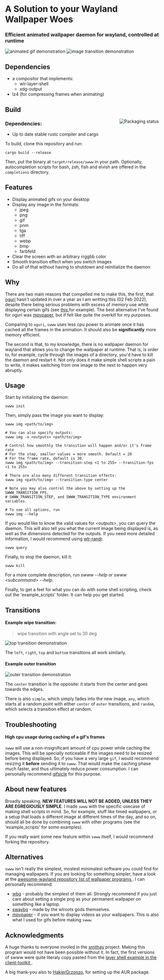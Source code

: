 # A Solution to your Wayland Wallpaper Woes
### Efficient animated wallpaper daemon for wayland, controlled at runtime

![animated gif demonstration](https://i.imgur.com/Leuh6wm.gif)
![image transition demonstration](./assets/grow.gif)

## Dependencies

 - a compositor that implements:
   * wlr-layer-shell
   * xdg-output
 - lz4 (for compressing frames when animating)

## Build

<a href="https://repology.org/project/swww/versions">
    <img src="https://repology.org/badge/vertical-allrepos/swww.svg" alt="Packaging status" align="right">
</a>

### Dependencies:

  - Up to date stable rustc compiler and cargo

To build, clone this repository and run:
```
cargo build --release
```
Then, put the binary at `target/release/swww` in your path. Optionally,
autocompletion scripts for bash, zsh, fish and elvish are offered in the
`completions` directory.

## Features

 - Display animated gifs on your desktop
 - Display any image in the formats:
   * jpeg
   * png
   * gif
   * pnm
   * tga
   * tiff
   * webp
   * bmp
   * farbfeld
 - Clear the screen with an arbitrary rrggbb color
 - Smooth transition effect when you switch images
 - Do all of that without having to shutdown and reinitialize the daemon

## Why

There are two main reasons that compelled me to make this, the first, that
[oguri](https://github.com/vilhalmer/oguri) hasn't updated in over a year as I
am writting this (02 Feb 2022), despite there being serious problems with
excess of memory use while displaying certain gifs (see
[this](https://github.com/vilhalmer/oguri/issues/38),for example). The best
alternative I've found for oguri was
[mpvpaper](https://github.com/GhostNaN/mpvpaper), but if felt like quite the
overkill for my purposes.

Comparing to `oguri`, `swww` uses less cpu power to animate once it has cached
all the frames in the animation. It should also be **significantly** more
memory efficient.

The second is that, to my knowledge, there is no wallpaper daemon for wayland
that allows you to change the wallpaper at runtime. That is, is order to, for
example, cycle through the images of a directory, you'd have to kill the daemon
and restart it. Not only does it make simple shell scripts a pain to write, it
makes switching from one image to the next to happen very abruptly.

## Usage

Start by initializing the daemon:
```
swww init
```
Then, simply pass the image you want to display:
```
swww img <path/to/img>

# You can also specify outputs:
swww img -o <outputs> <path/to/img>

# Control how smoothly the transition will happen and/or it's frame rate
# For the step, smaller values = more smooth. Default = 20
# For the frame rate, default is 30.
swww img <path/to/img> --transition-step <1 to 255> --transition-fps <1 to 255>

# There are also many different transition effects:
swww img <path/to/img> --transition-type center

# Note you may also control the above by setting up the SWWW_TRANSITION_FPS,
# SWWW_TRANSITION_STEP, and SWWW_TRANSITION_TYPE environment variables.

# To see all options, run
swww img --help
```
If you would like to know the valid values for *\<outputs\>*, you can query the
daemon. This will also tell you what the current image being displayed is, as
well as the dimensions detected for the outputs. If you need more detailed
information, I would recommend using
[wlr-randr](https://sr.ht/~emersion/wlr-randr/).
```
swww query
```
Finally, to stop the daemon, kill it:
```
swww kill
```
For a more complete description, run *swww --help* or *swww \<subcommand\>
--help*.

Finally, to get a feel for what you can do with some shell scripting, check out
the 'example_scripts' folder. It can help you get started.

## Transitions

#### Example wipe transition:

> wipe transition with angle set to 30 deg

![top transition demonstration](./assets/wipe.gif)

The `left`, `right`, `top` and `bottom` transitions all work similarly.

#### Example outer transition

![outer transition demonstration](./assets/outer.gif)

The `center` transition is the opposite: it starts from the center and goes 
towards the edges.

There is also `simple`, which simply fades into the new image, `any`, which starts at a random point with either `center` of `outer` transitions, and `random`, which selects a
transition effect at random.

## Troubleshooting

#### High cpu usage during caching of a gif's frames

`swww` will use a non-insignificant amount of cpu power while caching the
images. This will be specially noticeable if the images need to be resized
before being displayed. So, if you have a very large `gif`, I would recommend
resizing it **before** sending it to `swww`. That would make the caching phase
much faster, and thus ultimately reduce power consumption. I can personally
recommend [gifsicle](https://github.com/kohler/gifsicle) for this purpose.

## About new features

Broadly speaking, **NEW FEATURES WILL NOT BE ADDED, UNLESS THEY ARE EGREGIOUSLY
SIMPLE**. I made `swww` with the specific usecase of making shell scripts in
mind. So, for example, stuff like timed wallpapers, or a setup that loads a
different image at different times of the day, and so on, should all be done by
combining `swww` with other programs (see the 'example_scripts' for some
examples).

If you really want some new feature within `swww` itself, I would recommend
forking the repository.

## Alternatives

`swww` isn't really the simplest, mostest minimalest software you could find
for managing wallpapers. If you are looking for something simpler, have a look
at the [awesome-wayland repository list of wallpaper programs
](https://github.com/natpen/awesome-wayland#wallpaper). I can personally
recommend:

 - [wbg](https://codeberg.org/dnkl/wbg) - probably the simplest of them all.
 Strongly recommend if you just care about setting a single png as your
 permanent wallpaper on something like a laptop.
 - [swaybg](https://github.com/swaywm/swaybg) - made by the wlroots gods
 themselves.
 - [mpvpaper](https://github.com/GhostNaN/mpvpaper) - if you want to display
 videos as your wallpapers. This is also what I used for gifs before making
 `swww`.

## Acknowledgments

A huge thanks to everyone involed in the [smithay](https://github.com/Smithay)
project. Making this program would not have been possible without it. In fact,
the first versions of swww were quite literaly copy pasted from the [layer shell
example in the client-toolkit
](https://github.com/Smithay/client-toolkit/blob/master/examples/layer_shell.rs).

A big thank-you also to [HakierGrzonzo](https://github.com/HakierGrzonzo), for
setting up the AUR package.
